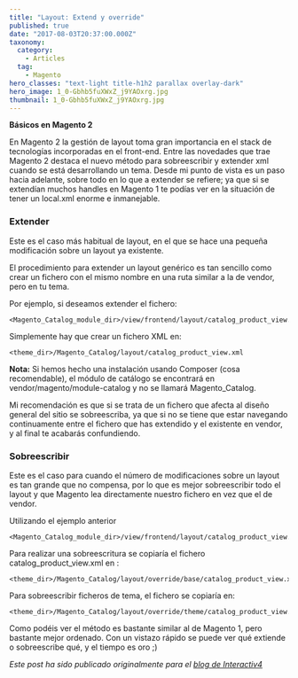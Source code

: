 ```yaml
---
title: "Layout: Extend y override"
published: true
date: "2017-08-03T20:37:00.000Z"
taxonomy:
  category:
    - Articles
  tag:
    - Magento
hero_classes: "text-light title-h1h2 parallax overlay-dark"
hero_image: 1_0-Gbhb5fuXWxZ_j9YAOxrg.jpg
thumbnail: 1_0-Gbhb5fuXWxZ_j9YAOxrg.jpg
---
```


**Básicos en Magento 2**

En Magento 2 la gestión de layout toma gran importancia en el stack de tecnologías incorporadas en el front-end. Entre las novedades que trae Magento 2 destaca el nuevo método para sobreescribir y extender xml cuando se está desarrollando un tema. Desde mi punto de vista es un paso hacia adelante, sobre todo en lo que a extender se refiere; ya que si se extendían muchos handles en Magento 1 te podías ver en la situación de tener un local.xml enorme e inmanejable.

### Extender

Este es el caso más habitual de layout, en el que se hace una pequeña modificación sobre un layout ya existente.

El procedimiento para extender un layout genérico es tan sencillo como crear un fichero con el mismo nombre en una ruta similar a la de vendor, pero en tu tema.

Por ejemplo, si deseamos extender el fichero:

    <Magento_Catalog_module_dir>/view/frontend/layout/catalog_product_view.xml

Simplemente hay que crear un fichero XML en:

    <theme_dir>/Magento_Catalog/layout/catalog_product_view.xml

**Nota:** Si hemos hecho una instalación usando Composer (cosa recomendable), el módulo de catálogo se encontrará en vendor/magento/module-catalog y no se llamará Magento_Catalog.

Mi recomendación es que si se trata de un fichero que afecta al diseño general del sitio se sobreescriba, ya que si no se tiene que estar navegando continuamente entre el fichero que has extendido y el existente en vendor, y al final te acabarás confundiendo.

### Sobreescribir

Este es el caso para cuando el número de modificaciones sobre un layout es tan grande que no compensa, por lo que es mejor sobreescribir todo el layout y que Magento lea directamente nuestro fichero en vez que el de vendor.

Utilizando el ejemplo anterior

    <Magento_Catalog_module_dir>/view/frontend/layout/catalog_product_view.xml

Para realizar una sobreescritura se copiaría el fichero catalog_product_view.xml en :

    <theme_dir>/Magento_Catalog/layout/override/base/catalog_product_view.xml

Para sobreescribir ficheros de tema, el fichero se copiaría en:

    <theme_dir>/Magento_Catalog/layout/override/theme/catalog_product_view.xml

Como podéis ver el método es bastante similar al de Magento 1, pero bastante mejor ordenado. Con un vistazo rápido se puede ver qué extiende o sobreescribe qué, y el tiempo es oro ;)

_Este post ha sido publicado originalmente para el [blog de Interactiv4](http://www.interactiv4.com/blog-es/basicos-en-magento-2-layout-extend-y-override/)_
